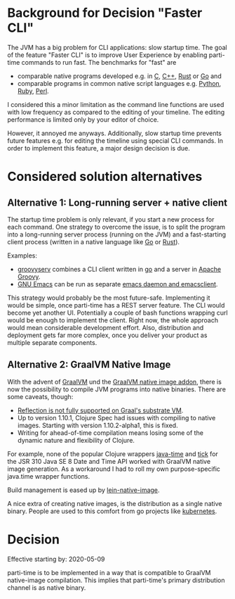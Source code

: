 # Background for Decision "Faster CLI"

The JVM has a big problem for CLI applications: slow startup time. The goal of the feature "Faster CLI" is to improve User Experience by enabling parti-time commands to run fast. The benchmarks for "fast" are 

* comparable native programs developed e.g. in [C](https://en.wikipedia.org/wiki/C_%28programming_language%29), [C++](https://en.wikipedia.org/wiki/C%2B%2B), [Rust](https://www.rust-lang.org/) or [Go](https://golang.org/) and
* comparable programs in common native script languages e.g. [Python](https://www.python.org/), [Ruby](https://www.ruby-lang.org/), [Perl](https://www.perl.org/).

I considered this a minor limitation as the command line functions are used with low frequency as compared to the editing of your timeline. The editing performance is limited only by your editor of choice.

However, it annoyed me anyways. Additionally, slow startup time prevents future features e.g. for editing the timeline using special CLI commands. In order to implement this feature, a major design decision is due.

# Considered solution alternatives

## Alternative 1: Long-running server + native client

The startup time problem is only relevant, if you start a new process for each command. One strategy to overcome the issue, is to split the program into a long-running server process (running on the JVM) and a fast-starting client process (written in a native language like [Go](https://golang.org/) or [Rust](https://www.rust-lang.org/)).

Examples:
* [groovyserv](https://kobo.github.io/groovyserv/) combines a CLI client written in [go](https://golang.org/) and a server in [Apache Groovy](http://groovy-lang.org/).
* [GNU Emacs](https://www.gnu.org/software/emacs/) can be run as separate [emacs daemon and emacsclient](https://www.emacswiki.org/emacs/EmacsAsDaemon).

This strategy would probably be the most future-safe. Implementing it would be simple, once parti-time has a REST server feature. The CLI would become yet another UI. Potentially a couple of bash functions wrapping curl would be enough to implement the client. Right now, the whole approach would mean considerable development effort. Also, distribution and deployment gets far more complex, once you deliver your product as multiple separate components.

## Alternative 2: GraalVM Native Image

With the advent of [GraalVM](https://www.graalvm.org/) und the [GraalVM native image addon](https://www.graalvm.org/docs/reference-manual/native-image/), there is now the possibility to compile JVM programs into native binaries. There are some caveats, though:

* [Reflection is not fully supported on Graal's substrate VM](https://github.com/oracle/graal/blob/master/substratevm/REFLECTION.md).
* Up to version 1.10.1, Clojure Spec had issues with compiling to native images. Starting with version 1.10.2-alpha1, this is fixed.
* Writing for ahead-of-time compilation means losing some of the dynamic nature and flexibility of Clojure.

For example, none of the popular Clojure wrappers [java-time](https://github.com/dm3/clojure.java-time) and [tick](https://github.com/juxt/tick) for the JSR 310 Java SE 8 Date and Time API worked with GraalVM native image generation. As a workaround I had to roll my own purpose-specific java.time wrapper functions.

Build management is eased up by [lein-native-image](https://github.com/taylorwood/lein-native-image).

A nice extra of creating native images, is the distribution as a single native binary. People are used to this comfort from go projects like [kubernetes](https://kubernetes.io/).

# Decision

Effective starting by: 2020-05-09

parti-time is to be implemented in a way that is compatible to GraalVM native-image compilation. This implies that parti-time's primary distribution channel is as native binary.
